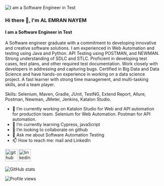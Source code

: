 ![I am a Software Engineer in Test]([![image](https://github.com/nayem5590/nayem5590/assets/35754695/03229341-1f52-4921-9483-0760392931ab)](https://media.licdn.com/dms/image/D5616AQFXVb2YKP0urw/profile-displaybackgroundimage-shrink_350_1400/0/1686169424276?e=1691625600&v=beta&t=ogLT5sCYNc_hntboT_eKb-Hg5PA1cX1hjZyEzktH3Eo))

### Hi there 👋, I'm AL EMRAN NAYEM
#### I am a Software Engineer in Test


A Software engineer graduate with a commitment to developing innovative and creative software solutions. I am experienced in Web Automation and testing using Java and Python. API Testing using POSTMAN, and NEWMAN. Strong understanding of SDLC and STLC. Proficient in developing test cases, test plans, and other required test documentation. Work closely with developers in addressing and capturing bugs.
Certified in Big Data and Data Science and have hands-on experience in working on a data science project. 
A fast learner with strong time management, and multi-tasking skills, and a team player.

Skills: Selenium, Maven, Gradle, JUnit, TestNG, Extend Report, Allure, Postman, Newman, JMeter, Jenkins, Katalon Studio.

- 🔭 I’m currently working on Katalon Studio for Web and API automation for production team. Selenium for Web Automation. Postman for API automation. 
- 🌱 I’m currently learning Cypress, javaScript 
- 👯 I’m looking to collaborate on github 
- 💬 Ask me about Software Automation Testing 
- 📫 How to reach me: mail and LinkedIn 


[<img src='https://cdn.jsdelivr.net/npm/simple-icons@3.0.1/icons/github.svg' alt='github' height='40'>](https://github.com/https://github.com/nayem5590)  [<img src='https://cdn.jsdelivr.net/npm/simple-icons@3.0.1/icons/linkedin.svg' alt='linkedin' height='40'>](https://www.linkedin.com/in/https://www.linkedin.com/in/al-emran-nayem//)  

![GitHub stats](https://github-readme-stats.vercel.app/api?username=https://github.com/nayem5590&show_icons=true)  

![Profile views](https://gpvc.arturio.dev/https://github.com/nayem5590)  

